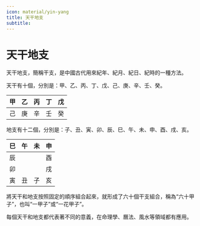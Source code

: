 ```yaml
---
icon: material/yin-yang
title: 天干地支
subtitle: 
---
```


# 天干地支

天干地支，簡稱干支，是中國古代用來紀年、紀月、紀日、紀時的一種方法。 

天干有十個，分別是：甲、乙、丙、丁、戊、己、庚、辛、壬、癸。 

|  甲  |  乙  |  丙  |  丁  |  戊  | 
| :--: | :--: | :--: | :--: | :--: |
|  己  |  庚  |  辛  |  壬  |  癸  | 


地支有十二個，分別是：子、丑、寅、卯、辰、巳、午、未、申、酉、戌、亥。 

|  巳  |  午  |  未  |  申  |
| :--: | :--: | :--: | :--: | 
|  辰  |      |      |  酉  |
|  卯  |      |      |  戌  |
|  寅  |  丑  |  子  |  亥  | 


將天干和地支按照固定的順序組合起來，就形成了六十個干支組合，稱為“六十甲子”，也叫“一甲子”或“一花甲子”。 

每個天干和地支都代表著不同的意義，在命理學、曆法、風水等領域都有應用。


